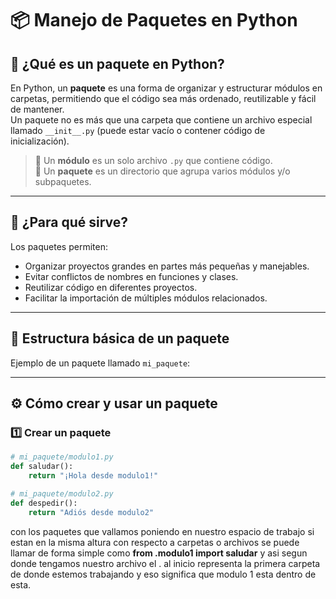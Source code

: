 # 📦 Manejo de Paquetes en Python

## 📖 ¿Qué es un paquete en Python?
En Python, un **paquete** es una forma de organizar y estructurar módulos en carpetas, permitiendo que el código sea más ordenado, reutilizable y fácil de mantener.  
Un paquete no es más que una carpeta que contiene un archivo especial llamado `__init__.py` (puede estar vacío o contener código de inicialización).

> 🔹 Un **módulo** es un solo archivo `.py` que contiene código.  
> 🔹 Un **paquete** es un directorio que agrupa varios módulos y/o subpaquetes.

---

## 🎯 ¿Para qué sirve?
Los paquetes permiten:
- Organizar proyectos grandes en partes más pequeñas y manejables.
- Evitar conflictos de nombres en funciones y clases.
- Reutilizar código en diferentes proyectos.
- Facilitar la importación de múltiples módulos relacionados.

---

## 📂 Estructura básica de un paquete
Ejemplo de un paquete llamado `mi_paquete`:


---

## ⚙️ Cómo crear y usar un paquete

### 1️⃣ Crear un paquete
```python
# mi_paquete/modulo1.py
def saludar():
    return "¡Hola desde modulo1!"

# mi_paquete/modulo2.py
def despedir():
    return "Adiós desde modulo2"
```


con los paquetes que vallamos poniendo en nuestro espacio de trabajo si estan en la misma altura con respecto a carpetas o archivos se puede llamar de forma simple como **from .modulo1 import saludar** y asi segun donde tengamos nuestro archivo el . al inicio representa la primera carpeta de donde estemos trabajando y eso significa que modulo 1 esta dentro de esta. 